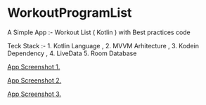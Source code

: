 # WorkoutProgramList

A Simple App :- Workout List ( Kotlin ) with Best practices code

Teck Stack :- 1. Kotlin Language , 2. MVVM Arhitecture , 3. Kodein Dependency , 4. LiveData 5. Room Database


[App Screenshot 1.](https://user-images.githubusercontent.com/56515866/131216253-93e91214-d7ba-4837-80d9-3952c3ad6b09.png)

[App Screenshot 2.](https://user-images.githubusercontent.com/56515866/131216257-602fafec-6591-422a-b348-b0bf7b9d0892.png)

[App Screenshot 3.](https://user-images.githubusercontent.com/56515866/131216259-8106929e-ed41-4f05-aafd-1017216ef373.png)


